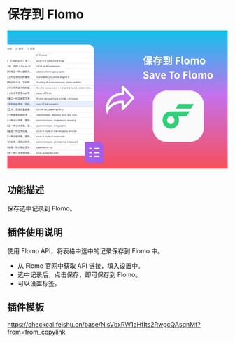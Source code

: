 # 保存到 Flomo

![cover](./cover.png)

## 功能描述

保存选中记录到 Flomo。

## 插件使用说明

使用 Flomo API，将表格中选中的记录保存到 Flomo 中。
- 从 Flomo 官网中获取 API 链接，填入设置中。
- 选中记录后，点击保存，即可保存到 Flomo。
- 可以设置标签。

## 插件模板

https://checkcai.feishu.cn/base/NisVbxRW1aHfIts2RwgcQAsqnMf?from=from_copylink